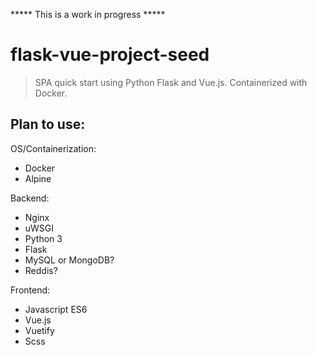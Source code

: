***** This is a work in progress *****

# flask-vue-project-seed

> SPA quick start using Python Flask and Vue.js. Containerized with Docker.

## Plan to use:

OS/Containerization:
- Docker
- Alpine

Backend:
- Nginx
- uWSGI
- Python 3
- Flask
- MySQL or MongoDB?
- Reddis?

Frontend:
- Javascript ES6
- Vue.js
- Vuetify
- Scss
